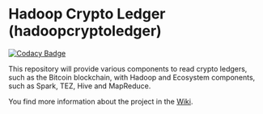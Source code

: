 # Hadoop Crypto Ledger (hadoopcryptoledger)

[![Codacy Badge](https://api.codacy.com/project/badge/Grade/ae5ca59379ca47c28dc065bd2a1064b4)](https://www.codacy.com/app/jornfranke/hadoopcryptoledger?utm_source=github.com&utm_medium=referral&utm_content=ZuInnoTe/hadoopcryptoledger&utm_campaign=badger)

This repository will provide various components to read crypto ledgers, such as the Bitcoin blockchain, with Hadoop and Ecosystem components, such as Spark, TEZ, Hive and MapReduce. 

You find more information about the project in the [Wiki](https://github.com/ZuInnoTe/hadoopcryptoledger/wiki).
